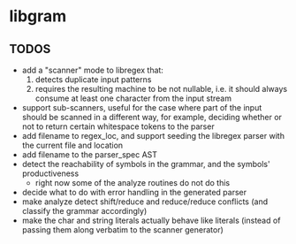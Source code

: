 # libgram

## TODOS

* add a "scanner" mode to libregex that:
    1. detects duplicate input patterns
    2. requires the resulting machine to be not nullable, i.e. it should always consume at least one 
       character from the input stream
* support sub-scanners, useful for the case where part of the input should be scanned in a different way,
  for example, deciding whether or not to return certain whitespace tokens to the parser
* add filename to regex_loc, and support seeding the libregex parser with the current file and location
* add filename to the parser_spec AST
* detect the reachability of symbols in the grammar, and the symbols' productiveness
    - right now some of the analyze routines do not do this
* decide what to do with error handling in the generated parser
* make analyze detect shift/reduce and reduce/reduce conflicts (and classify the grammar accordingly)
* make the char and string literals actually behave like literals (instead of passing them along verbatim to the scanner generator)

